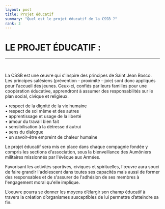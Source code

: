 ```yaml
---
layout: post
title: Projet éducatif
summary: "Quel est le projet éducatif de la CSSB ?"
rank: 3
---
```

# LE PROJET ÉDUCATIF :
--- 

$\hspace{10pt}$

La CSSB est une œuvre qui s'inspire des principes de Saint Jean Bosco. Les principes salésiens (prévention – proximité – joie) sont donc appliqués pour l'accueil des jeunes. Ceux-ci, confiés par leurs familles pour une coopération éducative, apprendront à assumer des responsabilités sur le plan social, civique et religieux.

• respect de la dignité de la vie humaine<br>
• respect de soi même et des autres<br>
• apprentissage et usage de la liberté<br>
• amour du travail bien fait<br>
• sensibilisation à la détresse d’autrui<br>
• sens du dialogue<br>
• un savoir-être empreint de chaleur humaine<br>

Le projet éducatif sera mis en place dans chaque compagnie fondée y compris les sections d'association, sous la bienveillance des Aumôniers militaires missionnés par l'évêque aux Armées. 


Favorisant les activités sportives, civiques et spirituelles, l'œuvre aura souci de faire grandir l'adolescent dans toutes ses capacités mais aussi de former des responsables et de s'assurer de l'adhésion de ses membres à l'engagement moral qu'elle implique. 

L’oeuvre pourra se donner les moyens
d’élargir son champ éducatif à travers la création d’organismes susceptibles de lui permettre d’atteindre sa fin.